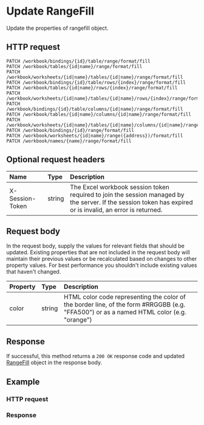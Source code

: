 # Update RangeFill

Update the properties of rangefill object.
## HTTP request
```http
PATCH /workbook/bindings/{id}/table/range/format/fill
PATCH /workbook/tables/{id|name}/range/format/fill
PATCH /workbook/worksheets/{id|name}/tables/{id|name}/range/format/fill
PATCH /workbook/bindings/{id}/table/rows/{index}/range/format/fill
PATCH /workbook/tables/{id|name}/rows/{index}/range/format/fill
PATCH /workbook/worksheets/{id|name}/tables/{id|name}/rows/{index}/range/format/fill
PATCH /workbook/bindings/{id}/table/columns/{id|name}/range/format/fill
PATCH /workbook/tables/{id|name}/columns/{id|name}/range/format/fill
PATCH /workbook/worksheets/{id|name}/tables/{id|name}/columns/{id|name}/range/format/fill
PATCH /workbook/bindings/{id}/range/format/fill
PATCH /workbook/worksheets/{id|name}/range({address})/format/fill
PATCH /workbook/names/{name}/range/format/fill
```

## Optional request headers
| Name       | Type | Description|
|:-----------|:------|:----------|
| X-Session-Token   | string  | The Excel workbook session token required to join the session managed by the server. If the session token has expired or is invalid, an error is returned.|

## Request body
In the request body, supply the values for relevant fields that should be updated. Existing properties that are not included in the request body will maintain their previous values or be recalculated based on changes to other property values. For best performance you shouldn't include existing values that haven't changed.

| Property	   | Type	|Description|
|:---------------|:--------|:----------|
|color|string|HTML color code representing the color of the border line, of the form #RRGGBB (e.g. "FFA500") or as a named HTML color (e.g. "orange")|

## Response
If successful, this method returns a `200 OK` response code and updated [RangeFill](../resources/rangefill.md) object in the response body.
## Example
### HTTP request
### Response
